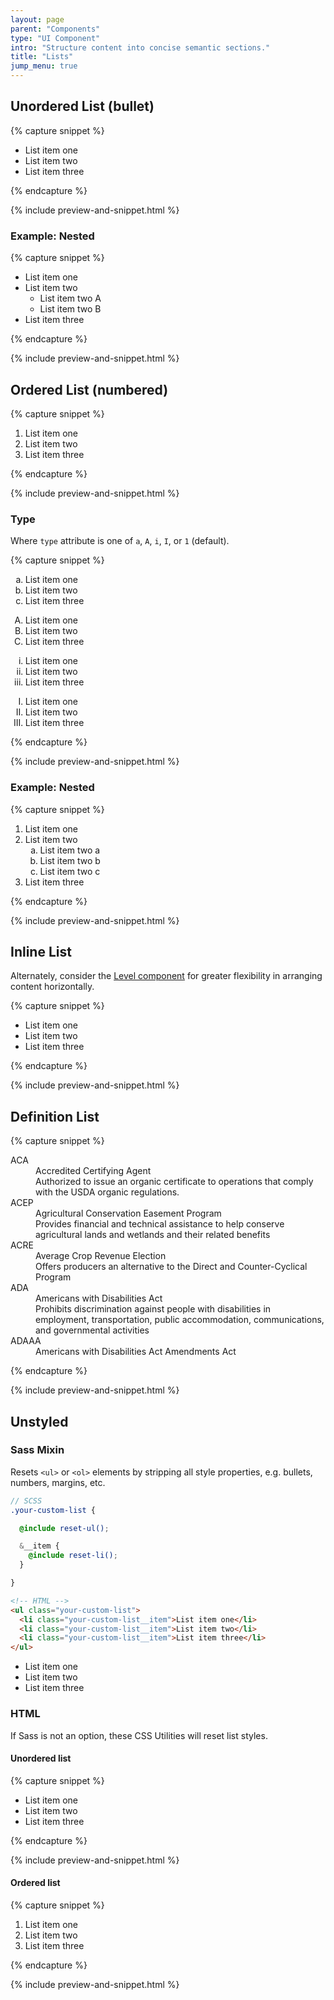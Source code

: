 ```yaml
---
layout: page
parent: "Components"
type: "UI Component"
intro: "Structure content into concise semantic sections."
title: "Lists"
jump_menu: true
---
```


## Unordered List (bullet)

{% capture snippet %}
<ul>
  <li>List item one</li>
  <li>List item two</li>
  <li>List item three</li>
</ul>
{% endcapture %}

{% include preview-and-snippet.html %}

### Example: Nested

{% capture snippet %}
<ul>
  <li>List item one</li>
  <li>
    List item two
    <ul>
      <li>List item two A</li>
      <li>List item two B</li>
    </ul>
  </li>
  <li>List item three</li>
</ul>
{% endcapture %}

{% include preview-and-snippet.html %}

## Ordered List (numbered)

{% capture snippet %}
<ol>
  <li>List item one</li>
  <li>List item two</li>
  <li>List item three</li>
</ol>
{% endcapture %}

{% include preview-and-snippet.html %}



### Type

Where `type` attribute is one of <code title="lowercase letters">a</code>, <code title="uppercase letters">A</code>, <code title="lowercase Roman numerals">i</code>, <code title="uppercase Roman numerals">I</code>, or <code title="numbers (default)">1</code> (default).

{% capture snippet %}
<div class="fsa-grid">
  <div class="fsa-grid__1 fsa-grid__1/2@m fsa-grid__1/4@l">
    <ol type="a">
      <li>List item one</li>
      <li>List item two</li>
      <li>List item three</li>
    </ol>
  </div>
  <div class="fsa-grid__1 fsa-grid__1/2@m fsa-grid__1/4@l">
    <ol type="A">
      <li>List item one</li>
      <li>List item two</li>
      <li>List item three</li>
    </ol>
  </div>
  <div class="fsa-grid__1 fsa-grid__1/2@m fsa-grid__1/4@l">
    <ol type="i">
      <li>List item one</li>
      <li>List item two</li>
      <li>List item three</li>
    </ol>
  </div>
  <div class="fsa-grid__1 fsa-grid__1/2@m fsa-grid__1/4@l">
    <ol type="I">
      <li>List item one</li>
      <li>List item two</li>
      <li>List item three</li>
    </ol>
  </div>
</div>
{% endcapture %}

{% include preview-and-snippet.html %}


### Example: Nested

{% capture snippet %}
<ol>
  <li>List item one</li>
  <li>
    List item two
    <ol type="a">
      <li>List item two a</li>
      <li>List item two b</li>
      <li>List item two c</li>
    </ol>
  </li>
  <li>List item three</li>
</ol>
{% endcapture %}

{% include preview-and-snippet.html %}


## Inline List

<div class="fsa-alert fsa-alert--info fsa-alert--no-icon" role="alert">
  Alternately, consider the <a href="{{ site.baseurl }}components/level/">Level component</a> for greater flexibility in arranging content horizontally.
</div>

{% capture snippet %}
<ul class="fsa-list--inline">
  <li>List item one</li>
  <li>List item two</li>
  <li>List item three</li>
</ul>
{% endcapture %}

{% include preview-and-snippet.html %}

## Definition List

{% capture snippet %}
<dl>

  <dt>ACA</dt>
  <dd>Accredited Certifying Agent</dd>
  <dd>Authorized to issue an organic certificate to operations that comply with the USDA organic regulations.</dd>

  <dt>ACEP</dt>
  <dd>Agricultural Conservation Easement Program</dd>
  <dd>Provides financial and technical assistance to help conserve agricultural lands and wetlands and their related benefits</dd>

  <dt>ACRE</dt>
  <dd>Average Crop Revenue Election</dd>
  <dd>Offers producers an alternative to the Direct and Counter-Cyclical Program</dd>

  <dt>ADA</dt>
  <dd>Americans with Disabilities Act</dd>
  <dd>Prohibits discrimination against people with disabilities in employment, transportation, public accommodation, communications, and governmental activities</dd>

  <dt>ADAAA</dt>
  <dd>Americans with Disabilities Act Amendments Act</dd>

</dl>
{% endcapture %}

{% include preview-and-snippet.html %}


## Unstyled

### Sass Mixin

Resets `<ul>` or `<ol>` elements by stripping all style properties, e.g. bullets, numbers, margins, etc.

```scss
// SCSS
.your-custom-list {

  @include reset-ul();

  &__item {
    @include reset-li();
  }

}
```
```html
<!-- HTML -->
<ul class="your-custom-list">
  <li class="your-custom-list__item">List item one</li>
  <li class="your-custom-list__item">List item two</li>
  <li class="your-custom-list__item">List item three</li>
</ul>
```
<div class="ds-preview">
  <ul class="your-custom-list">
    <li class="your-custom-list__item">List item one</li>
    <li class="your-custom-list__item">List item two</li>
    <li class="your-custom-list__item">List item three</li>
  </ul>
</div>

### HTML

If Sass is not an option, these CSS Utilities will reset list styles.

#### Unordered list

{% capture snippet %}
<ul class="fsa-list--unstyled">
  <li>List item one</li>
  <li>List item two</li>
  <li>List item three</li>
</ul>
{% endcapture %}

{% include preview-and-snippet.html %}

#### Ordered list

{% capture snippet %}
<ol class="fsa-list--unstyled">
  <li>List item one</li>
  <li>List item two</li>
  <li>List item three</li>
</ol>
{% endcapture %}

{% include preview-and-snippet.html %}